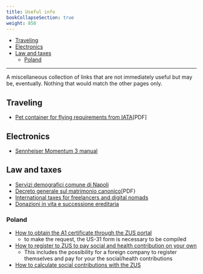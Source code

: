```yaml
---
title: Useful info
bookCollapseSection: true
weight: 858
---
```


<!-- vim-markdown-toc GFM -->

* [Traveling](#traveling)
* [Electronics](#electronics)
* [Law and taxes](#law-and-taxes)
    * [Poland](#poland)

<!-- vim-markdown-toc -->

------------

A miscellaneous collection of links that are not immediately useful but may be, 
eventually. Nothing that would match the other pages only.

## Traveling

* [Pet container for flying requirements from IATA](https://www.iata.org/contentassets/b0016da92c86449f850fe9560827bbea/pet-container-requirements.pdf?)[PDF]

## Electronics

* [Sennheiser Momentum 3 manual](https://cdn.sennheiser-cloud.com/help/products/m3/en/manual/index.html)

## Law and taxes

* [Servizi demografici comune di Napoli](https://demografici.comune.napoli.it/anagrafe/certificati)
* [Decreto generale sul matrimonio canonico](https://www.chiesacattolica.it/wp-content/uploads/sites/31/2017/02/Decreto_generale_matrimonio_canonico.pdf)[PDF}
* [International taxes for freelancers and digital nomads](https://taxes.pages.dev/)
* [Donazioni in vita e successione ereditaria](https://www.studiolegalepalombarini.it/donazioni-vita-successione-ereditaria/)

### Poland

* [How to obtain the A1 certificate through the ZUS portal](https://www.zus.pl/portal/pomoc/index.html?obw0073.html)
    * to make the request, the US-31 form is necessary to be compiled
* [How to register to ZUS to pay social and health contribution on your own](https://www.zus.pl/firmy/zgloszenie-platnika/firmy/zgloszenie-podmiotu-pelniacego-role-platnika-zagranicznego)
    * This includes the possibility for a foreign company to register 
      themselves and pay for your the social/health contributions
* [How to calculate social contributions with the ZUS](https://www.zus.pl/firmy/zgloszenie-platnika/firmy/zgloszenie-podmiotu-pelniacego-role-platnika-zagranicznego)
